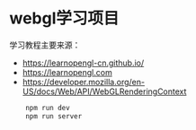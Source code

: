# webgl学习项目

学习教程主要来源：
 * https://learnopengl-cn.github.io/ 
 * https://learnopengl.com
 * https://developer.mozilla.org/en-US/docs/Web/API/WebGLRenderingContext


```bash
    npm run dev
    npm run server
```